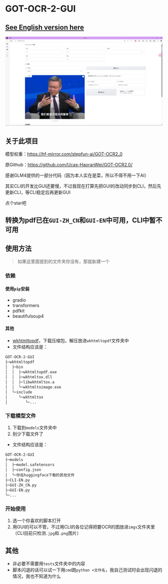 # GOT-OCR-2-GUI
## [See English version here](README-en.md)

![img.png](img.png)
## 关于此项目

模型权重：https://hf-mirror.com/stepfun-ai/GOT-OCR2_0 

原Github：https://github.com/Ucas-HaoranWei/GOT-OCR2.0/

感谢GLM4提供的一部分代码（因为本人实在是菜，所以不得不用一下AI）

其实CLI的开发比GUI还要慢，不过我现在打算先把GUI的改动同步到CLI，然后先更新CLI，等CLI稳定后再更新GUI

点个star吧

## 转换为pdf已在`GUI-ZH_CN`和`GUI-EN`中可用，CLI中暂不可用

## 使用方法
> 如果这里面提到的文件夹你没有，那就新建一个
### 依赖
#### 使用`pip`安装
- gradio
- transformers
- pdfkit
- beautifulsoup4
#### 其他
- [wkhtmltopdf](https://wkhtmltopdf.org/downloads.html)，下载压缩包，解压放进`wkhtmltopdf`文件夹中
- 文件结构应该是：
```
GOT-OCR-2-GUI
├─wkhtmltopdf
│  ├─bin
│  │  ├─wkhtmltopdf.exe
│  │  ├─wkhtmltox.dll
│  │  ├─libwkhtmltox.a
│  │  └─wkhtmltoimage.exe
│  └─include
│     └─wkhtmltox
│        └─...
```

### 下载模型文件
1. 下载到`models`文件夹中
2. 别少下载文件了
- 文件结构应该是：
```
GOT-OCR-2-GUI
├─models
│  ├─model.safetensors
│  ├─config.json
│  └─你在huggingface下载的其他文件
├─CLI-EN.py
├─GUI-ZH_CN.py
├─GUI-EN.py
└─...
```
### 开始使用
1. 选一个你喜欢的脚本打开
2. 用GUI的可以不管，不过用CLI的各位记得把要OCR的图放进`imgs`文件夹里（CLI目前只检测`.jpg`和`.png`图片）

## 其他
- 非必要不需要用`tests`文件夹中的内容
- 脚本闪退的话可以试一下用`cmd`跑`python +文件名`，我自己测试时会出现闪退的情况，我也不知道为什么
